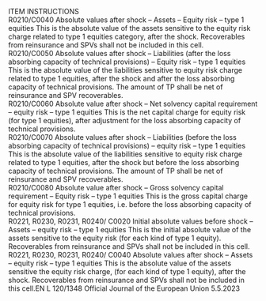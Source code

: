  
ITEM  INSTRUCTIONS  
R0210/C0040  Absolute values after 
shock – Assets – Equity 
risk – type 1 equities  This is the absolute value of the assets sensitive to the equity risk charge related to 
type 1 equities category, after the shock. 
Recoverables from reinsurance and SPVs shall not be included in this cell.  
R0210/C0050  Absolute values after 
shock – Liabilities (after 
the loss absorbing 
capacity of technical 
provisions) – Equity risk 
– type 1 equities  This is the absolute value of the liabilities sensitive to equity risk charge related to 
type 1 equities, after the shock and after the loss absorbing capacity of technical 
provisions. 
The amount of TP shall be net of reinsurance and SPV recoverables.  
R0210/C0060  Absolute value after 
shock – Net solvency 
capital requirement – 
equity risk – type 1 
equities  This is the net capital charge for equity risk (for type 1 equities), after adjustment 
for the loss absorbing capacity of technical provisions.  
R0210/C0070  Absolute values after 
shock – Liabilities (before 
the loss absorbing 
capacity of technical 
provisions) – equity risk 
– type 1 equities  This is the absolute value of the liabilities sensitive to equity risk charge related to 
type 1 equities, after the shock but before the loss absorbing capacity of technical 
provisions. 
The amount of TP shall be net of reinsurance and SPV recoverables.  
R0210/C0080  Absolute value after 
shock – Gross solvency 
capital requirement – 
Equity risk – type 1 
equities  This is the gross capital charge for equity risk for type 1 equities, i.e. before the 
loss absorbing capacity of technical provisions.  
R0221, R0230, 
R0231, R0240/ 
C0020  Initial absolute values 
before shock – Assets – 
equity risk – type 1 
equities  This is the initial absolute value of the assets sensitive to the equity risk (for each 
kind of type 1 equity). 
Recoverables from reinsurance and SPVs shall not be included in this cell.  
R0221, R0230, 
R0231, R0240/ 
C0040  Absolute values after 
shock – Assets – equity 
risk – type 1 equities  This is the absolute value of the assets sensitive the equity risk charge, (for each 
kind of type 1 equity), after the shock. 
Recoverables from reinsurance and SPVs shall not be included in this cell.EN  L 120/1348 Official Journal of the European Union 5.5.2023